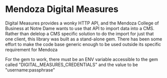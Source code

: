 # Mendoza Digital Measures

Digital Measures provides a wonky HTTP API, and the Mendoza College of Business at Notre Dame wants to use that API to import data into a CMS. Rather than  delelop a CMS specific solution to do the import for just that one client, this library was built as a stand-alone gem. There has been some effort to make the code base generic enough to be used outside its specific requirement for Mendoza

For the gem to work, there must be an ENV variable accessible to the gem called "DIGITAL_MEASURES_CREDENTIALS" and the value to be "username:passphrase"
